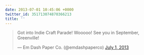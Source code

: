 ```yaml
---
date: 2013-07-01 10:45:06 +0000
twitter_id: 351713074870366213
title: ''
---
```


<blockquote class="twitter-tweet"><p lang="en" dir="ltr">Got into Indie Craft Parade! Wooooo! See you in September, Greenville!</p>&mdash; Em Dash Paper Co. (@emdashpaperco) <a href="https://twitter.com/emdashpaperco/status/351692731678064641?ref_src=twsrc%5Etfw">July 1, 2013</a></blockquote>
<script async src="https://platform.twitter.com/widgets.js" charset="utf-8"></script>
